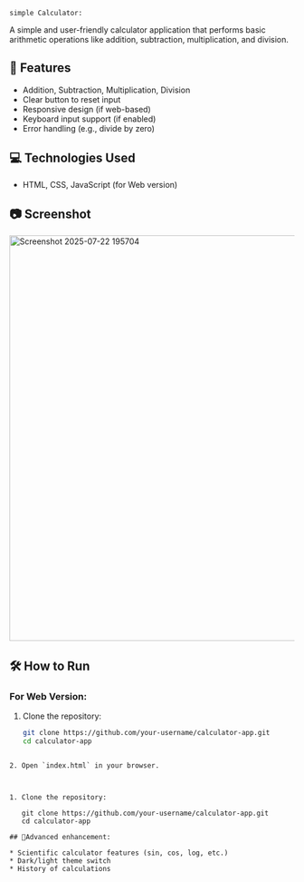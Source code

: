     simple Calculator:

   A simple and user-friendly calculator application that performs basic arithmetic operations like addition, subtraction, multiplication, and division.

## 🚀 Features

- Addition, Subtraction, Multiplication, Division
- Clear button to reset input
- Responsive design (if web-based)
- Keyboard input support (if enabled)
- Error handling (e.g., divide by zero)

## 💻 Technologies Used

- HTML, CSS, JavaScript (for Web version)


## 📷 Screenshot

<img width="1359" height="715" alt="Screenshot 2025-07-22 195704" src="https://github.com/user-attachments/assets/67c66cc7-762f-4772-b445-20e06d95bf76" />



## 🛠️ How to Run

### For Web Version:

1. Clone the repository:
   ```bash
   git clone https://github.com/your-username/calculator-app.git
   cd calculator-app
````

2. Open `index.html` in your browser.



1. Clone the repository:

   git clone https://github.com/your-username/calculator-app.git
   cd calculator-app
   
## 🧠Advanced enhancement:

* Scientific calculator features (sin, cos, log, etc.)
* Dark/light theme switch
* History of calculations



